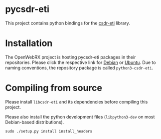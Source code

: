 # pycsdr-eti

This project contains python bindings for the
[csdr-eti](https://github.com/jketterl/csdr-eti) library.

# Installation

The OpenWebRX project is hosting pycsdr-eti packages in their repositories. Please click the respective link for [Debian](https://www.openwebrx.de/download/debian.php) or [Ubuntu](https://www.openwebrx.de/download/ubuntu.php). Due to naming conventions, the repository package is called `python3-csdr-eti`.

# Compiling from source

Please install `libcsdr-eti` and its dependencies before compiling this project.

Please also install the python development files (`libpython3-dev` on most Debian-based distributions).

```
sudo ./setup.py install install_headers
```
